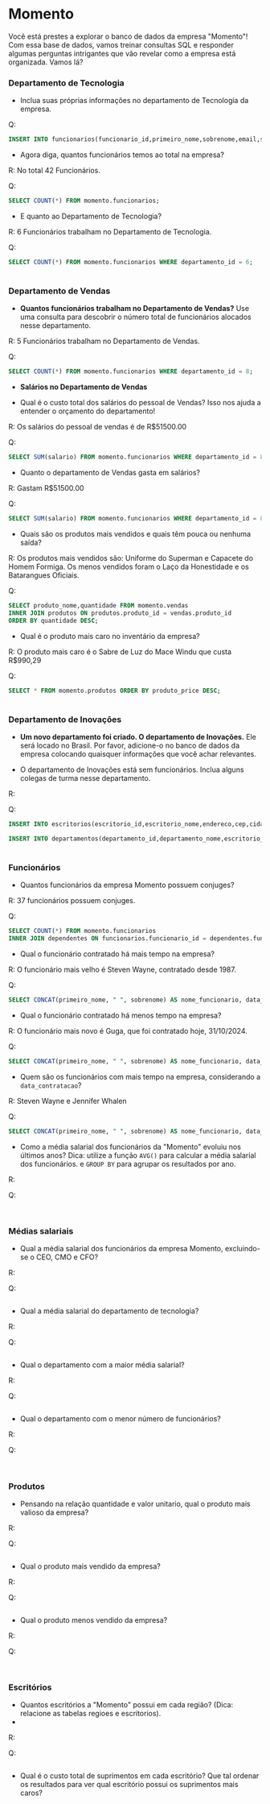 # Momento 

Você está prestes a explorar o banco de dados da empresa "Momento"! Com essa base de dados, vamos treinar consultas SQL e responder algumas perguntas intrigantes que vão revelar como a empresa está organizada. Vamos lá?

### Departamento de Tecnologia 

* Inclua suas próprias informações no departamento de Tecnologia da empresa.

Q:
```sql
INSERT INTO funcionarios(funcionario_id,primeiro_nome,sobrenome,email,senha,telefone,data_contratacao,cargo_id,salario,gerente_id,departamento_id) VALUES (208,'Yago','Gonçalves','franyagoy@gmail.com','yagoat30#@','2054-3750','2024-10-31',20,30.000,NULL,6);
```

* Agora diga, quantos funcionários temos ao total na empresa?

R: No total 42 Funcionários.

Q:
```sql
SELECT COUNT(*) FROM momento.funcionarios;
```

* E quanto ao Departamento de Tecnologia?

R: 6 Funcionários trabalham no Departamento de Tecnologia.

Q:
```sql
SELECT COUNT(*) FROM momento.funcionarios WHERE departamento_id = 6;
```

#

### Departamento de Vendas 

* **Quantos funcionários trabalham no Departamento de Vendas?**
Use uma consulta para descobrir o número total de funcionários alocados nesse departamento.

R: 5 Funcionários trabalham no Departamento de Vendas.

Q:
```sql
SELECT COUNT(*) FROM momento.funcionarios WHERE departamento_id = 8;
```

* **Salários no Departamento de Vendas**

* Qual é o custo total dos salários do pessoal de Vendas? Isso nos ajuda a entender o orçamento do departamento!

R: Os salários do pessoal de vendas é de R$51500.00

Q:
```sql
SELECT SUM(salario) FROM momento.funcionarios WHERE departamento_id = 8;
```


* Quanto o departamento de Vendas gasta em salários?

R: Gastam R$51500.00

Q:
```sql
SELECT SUM(salario) FROM momento.funcionarios WHERE departamento_id = 8;
```


* Quais são os produtos mais vendidos e quais têm pouca ou nenhuma saída?

R: Os produtos mais vendidos são: Uniforme do Superman e Capacete do Homem Formiga.
   Os menos vendidos foram o Laço da Honestidade e os Batarangues Oficiais.

Q:
```sql
SELECT produto_nome,quantidade FROM momento.vendas
INNER JOIN produtos ON produtos.produto_id = vendas.produto_id
ORDER BY quantidade DESC;
```


* Qual é o produto mais caro no inventário da empresa?

R: O produto mais caro é o Sabre de Luz do Mace Windu que custa R$990,29

Q:
```sql
SELECT * FROM momento.produtos ORDER BY produto_price DESC;
```


#

### Departamento de Inovações 

* **Um novo departamento foi criado. O departamento de Inovações.** 
Ele será locado no Brasil. Por favor, adicione-o no banco de dados da empresa colocando quaisquer informações que você achar relevantes.

* O departamento de Inovações está sem funcionários. Inclua alguns colegas de turma nesse departamento.  

R:

Q:
```sql
INSERT INTO escritorios(escritorio_id,escritorio_nome,endereco,cep,cidade,estado_provincia,pais_id) VALUES (2000,"Estúdio de Inovação",'Senac Lapa Tito','05051-000','São Paulo','São Paulo','BR');

INSERT INTO departamentos(departamento_id,departamento_nome,escritorio_id) VALUES (14,'Inovação',2000);
```


#

### Funcionários

* Quantos funcionários da empresa Momento possuem conjuges?

R: 37 funcionários possuem conjuges.

Q:
```sql
SELECT COUNT(*) FROM momento.funcionarios
INNER JOIN dependentes ON funcionarios.funcionario_id = dependentes.funcionario_id
```


* Qual o funcionário contratado há mais tempo na empresa?

R: O funcionário mais velho é Steven Wayne, contratado desde 1987.

Q:
```sql
SELECT CONCAT(primeiro_nome, " ", sobrenome) AS nome_funcionario, data_contratacao FROM momento.funcionarios ORDER BY data_contratacao;
```


* Qual o funcionário contratado há menos tempo na empresa?

R: O funcionário mais novo é Guga, que foi contratado hoje, 31/10/2024.

Q:
```sql
SELECT CONCAT(primeiro_nome, " ", sobrenome) AS nome_funcionario, data_contratacao FROM momento.funcionarios ORDER BY data_contratacao DESC;
```


* Quem são os funcionários com mais tempo na empresa, considerando a `data_contratacao`?

R: Steven Wayne e Jennifer Whalen

Q:
```sql
SELECT CONCAT(primeiro_nome, " ", sobrenome) AS nome_funcionario, data_contratacao FROM momento.funcionarios ORDER BY data_contratacao;
```


* Como a média salarial dos funcionários da "Momento" evoluiu nos últimos anos?
Dica: utilize a função `AVG()` para calcular a média salarial dos funcionários. e `GROUP BY` para agrupar os resultados por ano.

R:

Q:
```sql

```


#

### Médias salariais

* Qual a média salarial dos funcionários da empresa Momento, excluindo-se o CEO, CMO e CFO?

R:

Q:
```sql

```


* Qual a média salarial do departamento de tecnologia? 

R:

Q:
```sql

```


* Qual o departamento com a maior média salarial?

R:

Q:
```sql

```


* Qual o departamento com o menor número de funcionários?

R:

Q:
```sql

```


#

### Produtos

* Pensando na relação quantidade e valor unitario, qual o produto mais valioso da empresa?

R:

Q:
```sql

```


* Qual o produto mais vendido da empresa?

R:

Q:
```sql

```


* Qual o produto menos vendido da empresa?

R:

Q:
```sql

```


#

### Escritórios

* Quantos escritórios a "Momento" possui em cada região? (Dica: relacione as tabelas regioes e escritorios).
* 
R:

Q:
```sql

```



* Qual é o custo total de suprimentos em cada escritório? Que tal ordenar os resultados para ver qual escritório possui os suprimentos mais caros?

